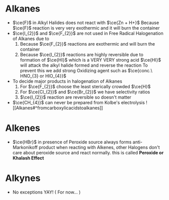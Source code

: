 # Alkanes
- $\ce{F}$ in Alkyl Halides does not react with $\ce{Zn + H+}$
	  Because $\ce{F}$ reaction is very very exothermic and it will burn the container
- $\ce{I_{2}}$ and $\ce{F_{2}}$ are not used in Free Radical Halogenation of Alkanes due to 
	 1. Because $\ce{F_{2}}$ reactions are exothermic and will burn the container
	 2. Because $\ce{I_{2}}$ reactions are highly reversible due to formation of $\ce{HI}$ which is a VERY VERY strong acid
		 $\ce{HI}$ will attack the alkyl halide formed and reverse the reaction
		 To prevent this we add strong Oxidizing agent such as $\ce{conc.\ HNO_{3} or HIO_{4}}$
- To decide major products in halogenation of Alkanes
	1. For $\ce{F_{2}}$ choose the least sterically crowded $\ce{H}$
	2. For $\ce{Cl_{2}}$ and $\ce{Br_{2}}$ we have selectivity ratios
	3. $\ce{I_{2}}$ reaction are reversible so doesn't matter
- $\ce{CH_{4}}$ can never be prepared from Kolbe's electrolysis
	![[Alkanes#^fromcarboxylicacidstoalkanes]]
# Alkenes

- $\ce{HBr}$ in presence of Peroxide source always forms anti-Markonikoff product when reacting with Alkenes, other Halogens don't care about peroxide source and react normally. this is called **Peroxide or Khalash Effect**

# Alkynes

- No exceptions YAY! ( For now... )
